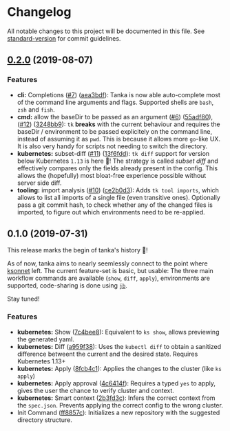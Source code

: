 # Changelog

All notable changes to this project will be documented in this file. See [standard-version](https://github.com/conventional-changelog/standard-version) for commit guidelines.

## [0.2.0](https://github.com/tbraack/tanka/compare/v0.1.0...v0.2.0) (2019-08-07)

### Features

* **cli:** Completions ([#7](https://github.com/tbraack/tanka/issues/7)) ([aea3bdf](https://github.com/tbraack/tanka/commit/aea3bdf)): Tanka is now able auto-complete most of the command line arguments and flags. Supported shells are `bash`, `zsh` and `fish`.
* **cmd:** allow the baseDir to be passed as an argument ([#6](https://github.com/tbraack/tanka/issues/6)) ([55adf80](https://github.com/tbraack/tanka/commit/55adf80)), ([#12](https://github.com/tbraack/tanka/issues/12)) ([3248bb9](https://github.com/tbraack/tanka/commit/3248bb9)): `tk` **breaks** with the current behaviour and requires the baseDir / environment to be passed explicitely on the command line, instead of assuming it as `pwd`. This is because it allows more `go`-like UX. It is also very handy for scripts not needing to switch the directory.
* **kubernetes:** subset-diff ([#11](https://github.com/tbraack/tanka/issues/11)) ([13f6fdd](https://github.com/tbraack/tanka/commit/13f6fdd)): `tk diff` support for version below Kubernetes `1.13` is here :tada:! The strategy is called *subset diff* and effectively compares only the fields already present in the config. This allows the (hopefully) most bloat-free experience possible without server side diff.
* **tooling:** import analysis ([#10](https://github.com/tbraack/tanka/issues/10)) ([ce2b0d3](https://github.com/tbraack/tanka/commit/ce2b0d3)): Adds `tk tool imports`, which allows to list all imports of a single file (even transitive ones). Optionally pass a git commit hash, to check whether any of the changed files is imported, to figure out which environments need to be re-applied.

## 0.1.0 (2019-07-31)

This release marks the begin of tanka's history :tada:!

As of now, tanka aims to nearly seemlessly connect to the point where [ksonnet](https://github.com/ksonnet/ksonnet) left.
The current feature-set is basic, but usable: The three main workflow commands are available (`show`, `diff`, `apply`), environments are supported, code-sharing is done using [`jb`](https://github.com/jsonnet-bundler/jsonnet-bundler).

Stay tuned!

### Features

* **kubernetes:** Show ([7c4bee8](https://github.com/tbraack/tanka/commit/7c4bee8)): Equivalent to `ks show`, allows previewing the generated yaml.
* **kubernetes:** Diff ([a959f38](https://github.com/tbraack/tanka/commit/a959f38)): Uses the `kubectl diff` to obtain a sanitized difference betweent the current and the desired state. Requires Kubernetes 1.13+
* **kubernetes:** Apply ([8fcb4c1](https://github.com/tbraack/tanka/commit/8fcb4c1)): Applies the changes to the cluster (like `ks apply`)
* **kubernetes:** Apply approval ([4c6414f](https://github.com/tbraack/tanka/commit/4c6414f)): Requires a typed `yes` to apply, gives the user the chance to verify cluster and context.
* **kubernetes:** Smart context ([2b3fd3c](https://github.com/tbraack/tanka/commit/2b3fd3c)): Infers the correct context from the `spec.json`. Prevents applying the correct config to the wrong cluster.
* Init Command ([ff8857c](https://github.com/tbraack/tanka/commit/ff8857c)): Initializes a new repository with the suggested directory structure.
